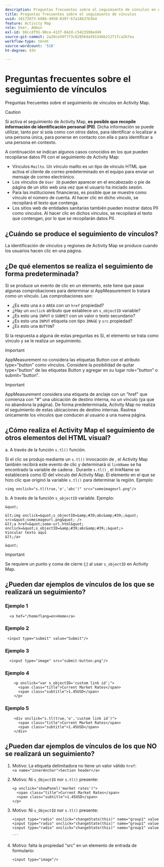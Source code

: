 ```yaml
---
description: Preguntas frecuentes sobre el seguimiento de vínculos en Activity Map.
title: Preguntas frecuentes sobre el seguimiento de vínculos
uuid: 10172073-b98b-4950-8397-67a18b37b3b4
feature: Activity Map
role: User, Admin
exl-id: b6ccdf91-98ce-413f-842d-c5423598ed49
source-git-commit: 2a20ce50f773c82856da59154bb212f1fca2b7ea
workflow-type: tm+mt
source-wordcount: '516'
ht-degree: 43%

---
```


# Preguntas frecuentes sobre el seguimiento de vínculos

Preguntas frecuentes sobre el seguimiento de vínculos en Activity Map.

>[!CAUTION]
>
>Si activa el seguimiento de Activity Map, **es posible que recopile información de identificación personal (PII)**. Dicha información se puede utilizar, tanto por sí sola como con otros datos, para identificar o localizar a una persona única, para ponerse en contacto con ella o para identificar a una persona en contexto.

A continuación se indican algunos casos conocidos en los que pueden recopilarse datos PII con el seguimiento de Activity Map:

* Vínculos `Mailto`. Un vínculo mailto es un tipo de vínculo HTML que activa el cliente de correo predeterminado en el equipo para enviar un mensaje de correo electrónico.
* Los vínculos de `User ID` pueden aparecer en el encabezado o pie de página de un sitio web una vez que el usuario ha iniciado sesión.
* Para las instituciones financieras, es posible que se muestre como vínculo el número de cuenta. Al hacer clic en dicho vínculo, se recopilará el texto que contenga.
* Los sitios web de entidades sanitarias también pueden mostrar datos PII como vínculos. Al hacer clic en dichos vínculos, se recopilará el texto que contengan, por lo que se recopilarán datos PII.

## ¿Cuándo se produce el seguimiento de vínculos?

La identificación de vínculos y regiones de Activity Map se produce cuando los usuarios hacen clic en una página.

## ¿De qué elementos se realiza el seguimiento de forma predeterminada?

Si se produce un evento de clic en un elemento, este tiene que pasar algunas comprobaciones para determinar si AppMeasurement lo tratará como un vínculo. Las comprobaciones son:

* ¿Es esto una `A` o `AREA` con un `href` propiedad?
* ¿Hay un `onclick` atributo que establece un `s_objectID` variable?
* ¿Es esto una `INPUT` o `SUBMIT` con un valor o texto secundario?
* ¿Es esto una `INPUT` etiqueta con tipo `IMAGE` y `src` propiedad?
* ¿Es esto una `BUTTON`?

Si la respuesta a alguna de estas preguntas es Sí, el elemento se trata como vínculo y se le realiza un seguimiento.

>[!IMPORTANT]
>
>AppMeasurement no considera las etiquetas Button con el atributo type=&quot;button&quot; como vínculos. Considere la posibilidad de quitar type=&quot;button&quot; de las etiquetas Button y agregar en su lugar role=&quot;button&quot; o submit=&quot;button&quot;.

>[!IMPORTANT]
>
>AppMeasurement considera una etiqueta de anclaje con un &quot;href&quot; que comienza con &quot;#&quot; una ubicación de destino interna, no un vínculo (ya que no abandona la página). De forma predeterminada, Activity Map no realiza el seguimiento de estas ubicaciones de destino internas. Rastrea únicamente los vínculos que conducen al usuario a una nueva página.

## ¿Cómo realiza el Activity Map el seguimiento de otros elementos del HTML visual?

a. A través de la función `s.tl()` función.

Si el clic se produjo mediante un `s.tl()` invocación de , el Activity Map también recibirá este evento de clic y determinará si `linkName` se ha encontrado la variable de cadena . Durante `s.tl()` , el linkName se establecerá como ID del vínculo del Activity Map. El elemento en el que se hizo clic que originó la variable `s.tl()` para determinar la región. Ejemplo:

```
<img onclick="s.tl(true,'o','abc')" src="someimageurl.png"/>
```

b. A través de la función `s_objectID` variable. Ejemplo:

    &quot; 
    
    &lt;img onclick=&quot;s_objectID=&amp;#39;abc&amp;#39;;&quot; src=&quot;someimageurl.png&quot; />
    &lt;a href=&quot;some-url.html&quot; onclick=&quot;s_objectID=&amp;#39;abc&amp;#39;;&quot;>
    Vincular texto aquí
    &lt;/a>
    
    &quot;

>[!IMPORTANT]
>
>Se requiere un punto y coma de cierre (;) al usar `s_objectID` en Activity Map.

## ¿Pueden dar ejemplos de vínculos de los que se realizará un seguimiento?

### Ejemplo 1

```
  <a hef="/home?lang=en>Home</a>
```

### Ejemplo 2

```
 <input type="submit" value="Submit"/>
```

### Ejemplo 3

```
  <input type="image" src="submit-button.png"/>
```

### Ejemplo 4

```
    <p onclick="var s_objectID='custom link id';">
      <span class="title">Current Market Rates</span>
      <span class="subtitle">1.45USD</span>
    </p>
```

### Ejemplo 5

```
    <div onclick="s.tl(true,'o','custom link id')">
      <span class="title">Current Market Rates</span>
      <span class="subtitle">1.45USD</span>
    </div>
```

## ¿Pueden dar ejemplos de vínculos de los que NO se realizará un seguimiento?

1. Motivo: La etiqueta delimitadora no tiene un valor válido `href`:
   `<a name="innerAnchor">Section header</a>`

1. Motivo: Ni `s_ObjectID` nor `s.tl()` presente:

   ```
   <p onclick="showPanel('market rates')">
     <span class="title">Current Market Rates</span>
     <span class="subtitle">1.45USD</span>
   </p>
   ```

1. Motivo: Ni `s_ObjectID` nor `s.tl()` presente:

   ``` 
   <input type="radio" onclick="changeState(this)" name="group1" value="A"/>
   <input type="radio" onclick="changeState(this)" name="group1" value="B"/>
   <input type="radio" onclick="changeState(this)" name="group1" value="C"/>
   
   ```  
   
1. Motivo: falta la propiedad &quot;src&quot; en un elemento de entrada de formulario:

   `<input type="image"/>`

